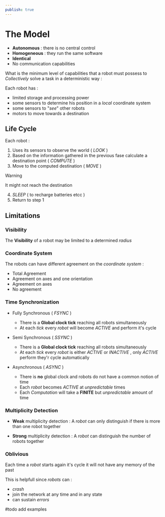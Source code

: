 ```yaml
---
publish: true
---
```

# The Model

+ **Autonomous** : there is no central control
+ **Homogeneous** : they run the same software
+ **Identical** 
+ No communication capabilities 

What is the minimum level of capabilities that a robot must possess to *Collectively* solve a task in a deterministic way :

Each robot has : 
+ limited storage and processing power 
+ some sensors to determine his position in a *local* coordinate system
+ some sensors to "*see*" other robots 
+ motors to move towards a destination
## Life Cycle

Each robot :
1. Uses its sensors to observe the world ( *LOOK* )
2. Based on the information gathered in the previous fase calculate a destination point ( *COMPUTE* )
3. Move to the computed destination ( *MOVE* ) 
>[!warning] 
>It might not reach the destination 
4. *SLEEP* ( to recharge batteries etcc ) 
5. Return to step $1$

## Limitations

### Visibility

The **Visibility** of a robot may be limited to a determined *radius*
### Coordinate System

The robots can have different agreement on the *coordinate system* : 
+ Total Agreement 
+ Agreement on axes and one orientation
+ Agreement on axes
+ No agreement 
### Time Synchronization

+ Fully Synchronous ( *FSYNC* )
	+ There is a **Global clock tick** reaching all robots simultaneously
	+ At each *tick* every *robot* will become *ACTIVE* and perform it's cycle
	
+ Semi Synchronous ( *SSYNC* )
	+ There is a **Global clock tick** reaching all robots simultaneously
	+ At each *tick* every *robot* is either *ACTIVE* or *INACTIVE* , only *ACTIVE* perform they'r cycle automatically
	
+ Asynchronous ( *ASYNC* )
	+ There is **no** global clock and robots do not have a common notion of time
	+ Each *robot* becomes *ACTIVE* at *unpredictable* times
	+ Each *Computation* will take a **FINITE** but *unpredictable* amount of time 

### Multiplicity Detection

+ **Weak** multiplicity detection :
	A *robot* can only distinguish if there is more than one robot together

+ **Strong** multiplicity detection :
	A *robot* can distinguish the number of robots together

### Oblivious

Each time a *robot* starts again it's cycle it will not have any memory of the past 

This is helpfull since *robots* can :
+ *crash*
+ join the network at any time and in any state 
+ can sustain *errors*

#todo add examples

